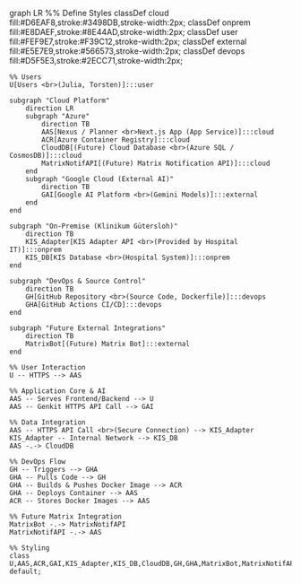 graph LR
    %% Define Styles
    classDef cloud fill:#D6EAF8,stroke:#3498DB,stroke-width:2px;
    classDef onprem fill:#E8DAEF,stroke:#8E44AD,stroke-width:2px;
    classDef user fill:#FEF9E7,stroke:#F39C12,stroke-width:2px;
    classDef external fill:#E5E7E9,stroke:#566573,stroke-width:2px;
    classDef devops fill:#D5F5E3,stroke:#2ECC71,stroke-width:2px;

    %% Users
    U[Users <br>(Julia, Torsten)]:::user

    subgraph "Cloud Platform"
        direction LR
        subgraph "Azure"
            direction TB
            AAS[Nexus / Planner <br>Next.js App (App Service)]:::cloud
            ACR[Azure Container Registry]:::cloud
            CloudDB[(Future) Cloud Database <br>(Azure SQL / CosmosDB)]:::cloud
            MatrixNotifAPI[(Future) Matrix Notification API)]:::cloud
        end
        subgraph "Google Cloud (External AI)"
            direction TB
            GAI[Google AI Platform <br>(Gemini Models)]:::external
        end
    end

    subgraph "On-Premise (Klinikum Gütersloh)"
        direction TB
        KIS_Adapter[KIS Adapter API <br>(Provided by Hospital IT)]:::onprem
        KIS_DB[KIS Database <br>(Hospital System)]:::onprem
    end

    subgraph "DevOps & Source Control"
        direction TB
        GH[GitHub Repository <br>(Source Code, Dockerfile)]:::devops
        GHA[GitHub Actions CI/CD]:::devops
    end

    subgraph "Future External Integrations"
        direction TB
        MatrixBot[(Future) Matrix Bot]:::external
    end

    %% User Interaction
    U -- HTTPS --> AAS

    %% Application Core & AI
    AAS -- Serves Frontend/Backend --> U
    AAS -- Genkit HTTPS API Call --> GAI

    %% Data Integration
    AAS -- HTTPS API Call <br>(Secure Connection) --> KIS_Adapter
    KIS_Adapter -- Internal Network --> KIS_DB
    AAS -.-> CloudDB

    %% DevOps Flow
    GH -- Triggers --> GHA
    GHA -- Pulls Code --> GH
    GHA -- Builds & Pushes Docker Image --> ACR
    GHA -- Deploys Container --> AAS
    ACR -- Stores Docker Images --> AAS

    %% Future Matrix Integration
    MatrixBot -.-> MatrixNotifAPI
    MatrixNotifAPI -.-> AAS

    %% Styling
    class U,AAS,ACR,GAI,KIS_Adapter,KIS_DB,CloudDB,GH,GHA,MatrixBot,MatrixNotifAPI default;
